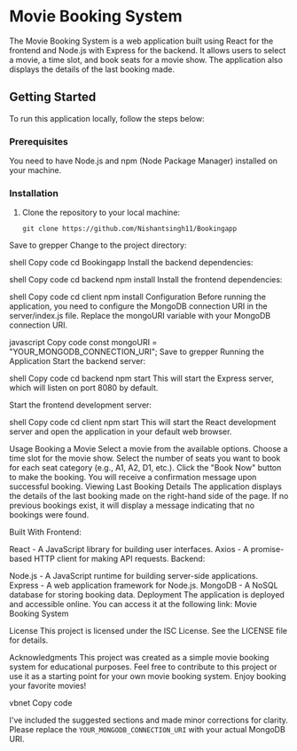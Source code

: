 # Movie Booking System

The Movie Booking System is a web application built using React for the frontend and Node.js with Express for the backend. It allows users to select a movie, a time slot, and book seats for a movie show. The application also displays the details of the last booking made.

## Getting Started

To run this application locally, follow the steps below:

### Prerequisites

You need to have Node.js and npm (Node Package Manager) installed on your machine.

### Installation

1. Clone the repository to your local machine:

   ```shell
   git clone https://github.com/Nishantsingh11/Bookingapp
Save to grepper
Change to the project directory:

shell
Copy code
cd Bookingapp
Install the backend dependencies:

shell
Copy code
cd backend
npm install
Install the frontend dependencies:

shell
Copy code
cd client
npm install
Configuration
Before running the application, you need to configure the MongoDB connection URI in the server/index.js file. Replace the mongoURI variable with your MongoDB connection URI.

javascript
Copy code
const mongoURI = "YOUR_MONGODB_CONNECTION_URI";
Save to grepper
Running the Application
Start the backend server:

shell
Copy code
cd backend
npm start
This will start the Express server, which will listen on port 8080 by default.

Start the frontend development server:

shell
Copy code
cd client
npm start
This will start the React development server and open the application in your default web browser.

Usage
Booking a Movie
Select a movie from the available options.
Choose a time slot for the movie show.
Select the number of seats you want to book for each seat category (e.g., A1, A2, D1, etc.).
Click the "Book Now" button to make the booking. You will receive a confirmation message upon successful booking.
Viewing Last Booking Details
The application displays the details of the last booking made on the right-hand side of the page. If no previous bookings exist, it will display a message indicating that no bookings were found.

Built With
Frontend:

React - A JavaScript library for building user interfaces.
Axios - A promise-based HTTP client for making API requests.
Backend:

Node.js - A JavaScript runtime for building server-side applications.
Express - A web application framework for Node.js.
MongoDB - A NoSQL database for storing booking data.
Deployment
The application is deployed and accessible online. You can access it at the following link: Movie Booking System

License
This project is licensed under the ISC License. See the LICENSE file for details.

Acknowledgments
This project was created as a simple movie booking system for educational purposes.
Feel free to contribute to this project or use it as a starting point for your own movie booking system. Enjoy booking your favorite movies!

vbnet
Copy code

I've included the suggested sections and made minor corrections for clarity. Please replace the `YOUR_MONGODB_CONNECTION_URI` with your actual MongoDB URI.
